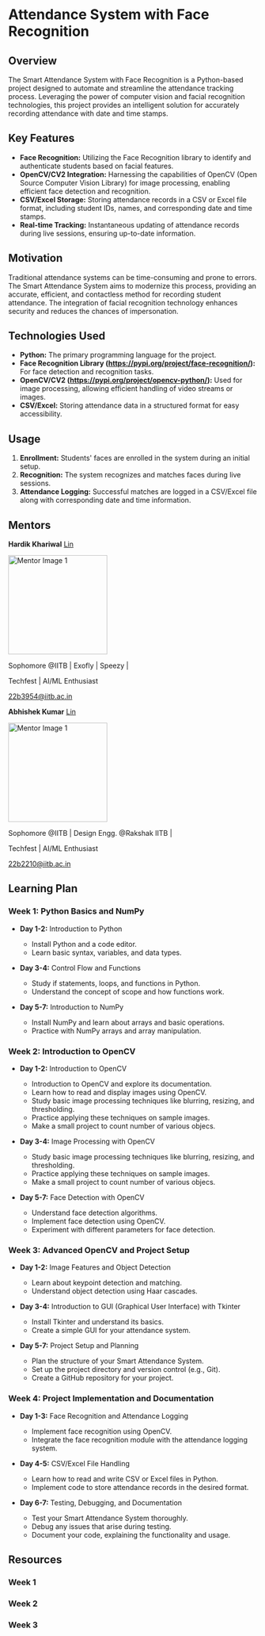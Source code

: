 # Attendance System with Face Recognition

## Overview
The Smart Attendance System with Face Recognition is a Python-based project designed to automate and streamline the attendance tracking process. Leveraging the power of computer vision and facial recognition technologies, this project provides an intelligent solution for accurately recording attendance with date and time stamps.

## Key Features
- **Face Recognition:** Utilizing the Face Recognition library to identify and authenticate students based on facial features.
- **OpenCV/CV2 Integration:** Harnessing the capabilities of OpenCV (Open Source Computer Vision Library) for image processing, enabling efficient face detection and recognition.
- **CSV/Excel Storage:** Storing attendance records in a CSV or Excel file format, including student IDs, names, and corresponding date and time stamps.
- **Real-time Tracking:** Instantaneous updating of attendance records during live sessions, ensuring up-to-date information.

## Motivation
Traditional attendance systems can be time-consuming and prone to errors. The Smart Attendance System aims to modernize this process, providing an accurate, efficient, and contactless method for recording student attendance. The integration of facial recognition technology enhances security and reduces the chances of impersonation.

## Technologies Used
- **Python:** The primary programming language for the project.
- **Face Recognition Library (https://pypi.org/project/face-recognition/):** For face detection and recognition tasks.
- **OpenCV/CV2 (https://pypi.org/project/opencv-python/):** Used for image processing, allowing efficient handling of video streams or images.
- **CSV/Excel:** Storing attendance data in a structured format for easy accessibility.

## Usage
1. **Enrollment:** Students' faces are enrolled in the system during an initial setup.
2. **Recognition:** The system recognizes and matches faces during live sessions.
3. **Attendance Logging:** Successful matches are logged in a CSV/Excel file along with corresponding date and time information.

## Mentors

**Hardik Khariwal** [Lin](https://www.linkedin.com/in/hardikkhariwal/?originalSubdomain=in)


<img src="https://github.com/NEC0S/AttendanceSystem_FaceRecognition/assets/132522389/68bd80e3-42f1-4a24-831d-722eb44f713d" alt="Mentor Image 1" width="200"/>


Sophomore @IITB | Exofly | Speezy | 

Techfest | AI/ML Enthusiast

22b3954@iitb.ac.in

**Abhishek Kumar** [Lin](https://www.linkedin.com/in/abhishek-kumar-236321275/)

<img src="https://github.com/NEC0S/AttendanceSystem_FaceRecognition/assets/132522389/d138b8d7-1dae-4882-b6be-56b262f7523b" alt="Mentor Image 1" width="200"/>

Sophomore @IITB | Design Engg. @Rakshak IITB | 

Techfest | AI/ML Enthusiast

22b2210@iitb.ac.in

## Learning Plan

### Week 1: Python Basics and NumPy

- **Day 1-2:** Introduction to Python
  - Install Python and a code editor.
  - Learn basic syntax, variables, and data types.

- **Day 3-4:** Control Flow and Functions
  - Study if statements, loops, and functions in Python.
  - Understand the concept of scope and how functions work.

- **Day 5-7:** Introduction to NumPy
  - Install NumPy and learn about arrays and basic operations.
  - Practice with NumPy arrays and array manipulation.
  

### Week 2: Introduction to OpenCV 

- **Day 1-2:** Introduction to OpenCV
  - Introduction to OpenCV and explore its documentation.
  - Learn how to read and display images using OpenCV.
  - Study basic image processing techniques like blurring, resizing, and thresholding.
  - Practice applying these techniques on sample images.
  - Make a small project to count number of various objecs.
    
- **Day 3-4:** Image Processing with OpenCV
  - Study basic image processing techniques like blurring, resizing, and thresholding.
  - Practice applying these techniques on sample images.
  - Make a small project to count number of various objecs.

- **Day 5-7:** Face Detection with OpenCV
  - Understand face detection algorithms.
  - Implement face detection using OpenCV.
  - Experiment with different parameters for face detection.

### Week 3: Advanced OpenCV and Project Setup

- **Day 1-2:** Image Features and Object Detection
  - Learn about keypoint detection and matching.
  - Understand object detection using Haar cascades.

- **Day 3-4:** Introduction to GUI (Graphical User Interface) with Tkinter
  - Install Tkinter and understand its basics.
  - Create a simple GUI for your attendance system.

- **Day 5-7:** Project Setup and Planning
  - Plan the structure of your Smart Attendance System.
  - Set up the project directory and version control (e.g., Git).
  - Create a GitHub repository for your project.

### Week 4: Project Implementation and Documentation

- **Day 1-3:** Face Recognition and Attendance Logging
  - Implement face recognition using OpenCV.
  - Integrate the face recognition module with the attendance logging system.

- **Day 4-5:** CSV/Excel File Handling
  - Learn how to read and write CSV or Excel files in Python.
  - Implement code to store attendance records in the desired format.

- **Day 6-7:** Testing, Debugging, and Documentation
  - Test your Smart Attendance System thoroughly.
  - Debug any issues that arise during testing.
  - Document your code, explaining the functionality and usage.
 

## Resources

### Week 1
### Week 2
### Week 3



